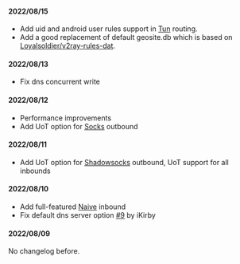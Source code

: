 #### 2022/08/15

* Add uid and android user rules support in [Tun](/configuration/inbound/tun) routing.
* Add a good replacement of default geosite.db which is based on [Loyalsoldier/v2ray-rules-dat](https://github.com/Loyalsoldier/v2ray-rules-dat).

#### 2022/08/13

* Fix dns concurrent write

#### 2022/08/12

* Performance improvements
* Add UoT option for [Socks](/configuration/outbound/socks) outbound

#### 2022/08/11

* Add UoT option for [Shadowsocks](/configuration/outbound/shadowsocks) outbound, UoT support for all inbounds

#### 2022/08/10

* Add full-featured [Naive](/configuration/inbound/naive) inbound
* Fix default dns server option [#9] by iKirby

#### 2022/08/09

No changelog before.

[#9]: https://github.com/SagerNet/sing-box/pull/9